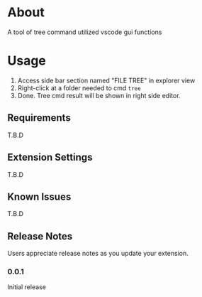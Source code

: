 # About
A tool of tree command utilized vscode gui functions

# Usage
1. Access side bar section named "FILE TREE" in explorer view
2. Right-click at a folder needed to cmd `tree`
3. Done. Tree cmd result will be shown in right side editor.

## Requirements
T.B.D

## Extension Settings
T.B.D

## Known Issues
T.B.D

## Release Notes
Users appreciate release notes as you update your extension.

### 0.0.1
Initial release
